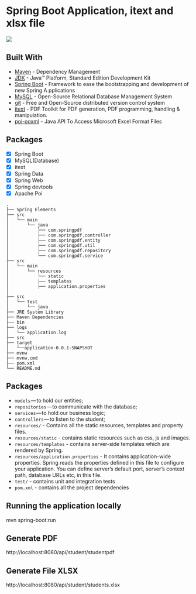 # Spring Boot Application, itext and xlsx file
 ![](https://i.imgur.com/qgRaRlub.jpg)
 
## Built With
* [Maven](https://maven.apache.org/) - Dependency Management
* [JDK](http://www.oracle.com/technetwork/java/javase/downloads/jdk8-downloads-2133151.html) - Java™ Platform, Standard       Edition Development Kit 
* [Spring Boot](https://spring.io/projects/spring-boot) - Framework to ease the bootstrapping and development of new Spring   A pplications
* [MySQL](https://dev.mysql.com/) - Open-Source Relational Database Management System
* [git](https://git-scm.com/) - Free and Open-Source distributed version control system  
* [itext](https://itextpdf.com/en) - PDF Toolkit for PDF generation, PDF programming, handling & manipulation.
* [poi-ooxml](https://poi.apache.org/) - Java API To Access Microsoft Excel Format Files

## Packages
- [x] Spring Boot
- [x] MySQL(Database)
- [x] itext
- [x] Spring Data
- [x] Spring Web
- [x] Spring devtools
- [x] Apache Poi

```
.
├── Spring Elements
├── src
│   └── main
│       └── java
│           ├── com.springpdf          
│           ├── com.springpdf.controller             
│           ├── com.springpdf.entity
│           ├── com.springpdf.util
│           ├── com.springpdf.repository
│           └── com.springpdf.service
├── src
│   └── main
│       └── resources
│           └── static              
│           ├── templates            
│           ├── application.properties
│            
├── src
│   └── test
│       └── java
├── JRE System Library
├── Maven Dependencies
├── bin
├── logs
│   └── application.log
├── src
├── target
│   └──application-0.0.1-SNAPSHOT
├── mvnw
├── mvnw.cmd
├── pom.xml
└── README.md
```

## Packages
- `models` — to hold our entities;
- `repositories` — to communicate with the database;
- `services` — to hold our business logic;
- `controllers` — to listen to the student;
- `resources/` - Contains all the static resources, templates and property files.
- `resources/static` - contains static resources such as css, js and images.
- `resources/templates` - contains server-side templates which are rendered by Spring.
- `resources/application.properties` - It contains application-wide properties. 
  Spring reads the properties defined in this file to configure your application. 
  You can define server’s default port, server’s context path, database URLs etc, in this file.
- `test/` - contains unit and integration tests
- `pom.xml` - contains all the project dependencies
 
## Running the application locally
mvn spring-boot:run
## Generate PDF 
http://localhost:8080/api/student/studentpdf

## Generate File XLSX
http://localhost:8080/api/student/students.xlsx
